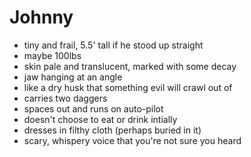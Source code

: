 Johnny
======
* tiny and frail, 5.5' tall if he stood up straight
* maybe 100lbs
* skin pale and translucent, marked with some decay
* jaw hanging at an angle
* like a dry husk that something evil will crawl out of
* carries two daggers
* spaces out and runs on auto-pilot
* doesn't choose to eat or drink intially
* dresses in filthy cloth (perhaps buried in it)
* scary, whispery voice that you're not sure you heard